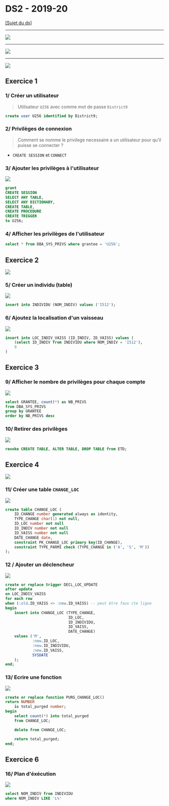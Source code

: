 # DS2 - 2019-20

[[Sujet du ds]](https://moodle1.u-bordeaux.fr/pluginfile.php/932416/mod_resource/content/1/2019-20%20BD%20S3%20DS2.pdf)

---

![](./assets/2022-01-21-10-12-39-image.png)

---

![](./assets/2022-01-21-10-12-54-image.png)

---

![](./assets/2022-01-21-10-13-13-image.png)

## Exercice 1

### 1/ Créer un utilisateur

> Utilisateur `U256` avec comme mot de passe `District9`

```sql
create user U256 identified by District9;
```

### 2/ Privilèges de connexion

> Comment se nomme le privilege necessaire a un utilisateur pour qu’il puisse se connecter ?

- `CREATE SESSION` et `CONNECT`

### 3/ Ajouter les privilèges à l'utilisateur

![](./assets/2022-01-21-10-18-32-image.png)

```sql
grant
CREATE SESSION
SELECT ANY TABLE, 
SELECT ANY DICTIONARY, 
CREATE TABLE, 
CREATE PROCEDURE
CREATE TRIGGER
to U256;
```

### 4/ Afficher les privilèges de l'utilisateur

```sql
select * from DBA_SYS_PRIVS where grantee = 'U256';
```

## Exercice 2

![](./assets/2022-01-21-10-21-02-image.png)

### 5/ Créer un individu (table)

![](./assets/2022-01-21-10-21-42-image.png)

```sql
insert into INDIVIDU (NOM_INDIV) values ('I512');
```

### 6/ Ajoutez la localisation d'un vaisseau

![](./assets/2022-01-21-10-23-33-image.png)

```sql
insert into LOC_INDIV_VAISS (ID_INDIV, ID_VAISS) values (
    (select ID_INDIV from INDIVIDU where NOM_INDIV = 'I512'),
    9
)
```

## Exercice 3

### 9/ Afficher le nombre de privilèges pour chaque compte

![](./assets/2022-01-21-10-28-11-image.png)

```sql
select GRANTEE, count(*) as NB_PRIVS
from DBA_SYS_PRIVS
group by GRANTEE
order by NB_PRIVS desc
```

### 10/ Retirer des privilèges

![](./assets/2022-01-21-10-30-36-image.png)

```sql
revoke CREATE TABLE, ALTER TABLE, DROP TABLE from ETD;
```

## Exercice 4

![](./assets/2022-01-21-10-34-31-image.png)

### 11/ Créer une table `CHANGE_LOC`

![](./assets/2022-01-21-10-37-29-image.png)

```sql
create table CHANGE_LOC (
    ID_CHANGE number generated always as identity,
    TYPE_CHANGE char(1) not null,
    ID_LOC number not null
    ID_INDIV number not null
    ID_VAISS number not null
    DATE_CHANGE date,
    constraint PK_CHANGE_LOC primary key(ID_CHANGE),
    constraint TYPE_PARMI check (TYPE_CHANGE in ('A', 'S', 'M'))
);
```

### 12 / Ajouter un déclencheur

![](./assets/2022-01-21-11-02-28-image.png)

```sql
create or replace trigger DECL_LOC_UPDATE
after update
on LOC_INDIV_VAISS
for each row
when (:old.ID_VAISS <> :new.ID_VAISS) -- peut être faux cte ligne
begin
    insert into CHANGE_LOC (TYPE_CHANGE, 
                            ID_LOC, 
                            ID_INDIVIDU, 
                            ID_VAISS, 
                            DATE_CHANGE)
    values ('M', 
            :new.ID_LOC, 
            :new.ID_INDIVIDU, 
            :new.ID_VAISS, 
            SYSDATE
    );
end;
```

### 13/ Ecrire une fonction

![](./assets/2022-01-21-11-02-42-image.png)

```sql
create or replace function PURG_CHANGE_LOC()
return NUMBER
    is total_purged number;
begin
    select count(*) into total_purged
    from CHANGE_LOC;

    delete from CHANGE_LOC;

    return total_purged;
end;
```

## Exercice 6

### 16/ Plan d'éxécution

![](./assets/2022-01-21-11-06-36-image.png)

```sql
select NOM_INDIV from INDIVIDU
where NOM_INDIV LIKE 'L%'
```
